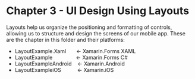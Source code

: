 # Chapter 3 - UI Design Using Layouts<br/>
Layouts help us organize the positioning and formatting of controls, allowing us to structure and design the screens of our mobile app. These are the chapter in this folder and their platforms:

<ul>
<li>LayoutExample.Xaml &nbsp;&nbsp;&nbsp;&nbsp;&nbsp;&nbsp;<- Xamarin.Forms XAML</li>
<li>LayoutExample &nbsp;&nbsp;&nbsp;&nbsp;&nbsp;&nbsp;&nbsp;&nbsp;&nbsp;&nbsp;&nbsp;&nbsp;&nbsp;&nbsp;&nbsp;<- Xamarin.Forms C#</li>
<li>LayoutExampleAndroid&nbsp;&nbsp;&nbsp;&nbsp;<- Xamarin.Android</li>  
<li>LayoutExampleiOS&nbsp;&nbsp;&nbsp;&nbsp;&nbsp;&nbsp;&nbsp;&nbsp;&nbsp;&nbsp;&nbsp;<- Xamarin.iOS</li>
</ul>
